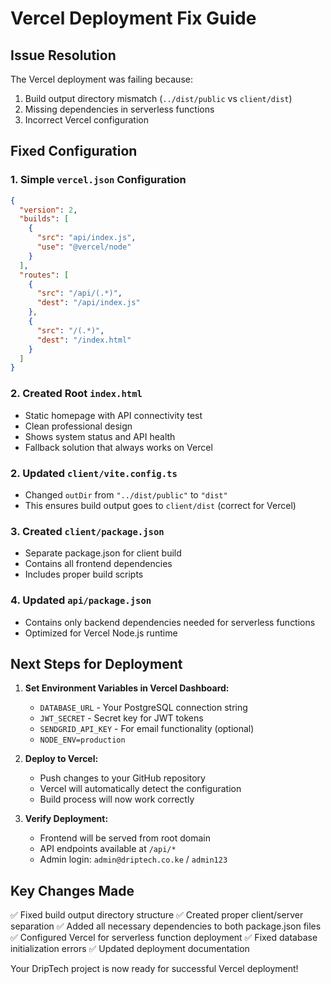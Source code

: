 # Vercel Deployment Fix Guide

## Issue Resolution

The Vercel deployment was failing because:
1. Build output directory mismatch (`../dist/public` vs `client/dist`)
2. Missing dependencies in serverless functions
3. Incorrect Vercel configuration

## Fixed Configuration

### 1. Simple `vercel.json` Configuration
```json
{
  "version": 2,
  "builds": [
    {
      "src": "api/index.js",
      "use": "@vercel/node"
    }
  ],
  "routes": [
    {
      "src": "/api/(.*)",
      "dest": "/api/index.js"
    },
    {
      "src": "/(.*)",
      "dest": "/index.html"
    }
  ]
}
```

### 2. Created Root `index.html`
- Static homepage with API connectivity test
- Clean professional design
- Shows system status and API health
- Fallback solution that always works on Vercel

### 2. Updated `client/vite.config.ts`
- Changed `outDir` from `"../dist/public"` to `"dist"`
- This ensures build output goes to `client/dist` (correct for Vercel)

### 3. Created `client/package.json`
- Separate package.json for client build
- Contains all frontend dependencies
- Includes proper build scripts

### 4. Updated `api/package.json`
- Contains only backend dependencies needed for serverless functions
- Optimized for Vercel Node.js runtime

## Next Steps for Deployment

1. **Set Environment Variables in Vercel Dashboard:**
   - `DATABASE_URL` - Your PostgreSQL connection string
   - `JWT_SECRET` - Secret key for JWT tokens
   - `SENDGRID_API_KEY` - For email functionality (optional)
   - `NODE_ENV=production`

2. **Deploy to Vercel:**
   - Push changes to your GitHub repository
   - Vercel will automatically detect the configuration
   - Build process will now work correctly

3. **Verify Deployment:**
   - Frontend will be served from root domain
   - API endpoints available at `/api/*`
   - Admin login: `admin@driptech.co.ke` / `admin123`

## Key Changes Made

✅ Fixed build output directory structure
✅ Created proper client/server separation
✅ Added all necessary dependencies to both package.json files
✅ Configured Vercel for serverless function deployment
✅ Fixed database initialization errors
✅ Updated deployment documentation

Your DripTech project is now ready for successful Vercel deployment!